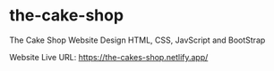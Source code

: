 # the-cake-shop
The Cake Shop Website Design HTML, CSS, JavScript and BootStrap

Website Live URL: https://the-cakes-shop.netlify.app/
